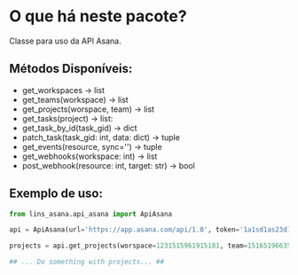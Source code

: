 O que há neste pacote?
============

Classe para uso da API Asana.

Métodos Disponíveis:
------------

- get_workspaces -> list
- get_teams(workspace) -> list
- get_projects(worspace, team) -> list
- get_tasks(project) -> list:
- get_task_by_id(task_gid) -> dict
- patch_task(task_gid: int, data: dict) -> tuple
- get_events(resource, sync='') -> tuple
- get_webhooks(workspace: int) -> list
- post_webhook(resource: int, target: str) -> bool

Exemplo de uso:
------------
```python
from lins_asana.api_asana import ApiAsana

api = ApiAsana(url='https://app.asana.com/api/1.0', token='1a1sd1as23d1as56d15615')

projects = api.get_projects(worspace=1231515961915181, team=1516519663541896)

## ... Do something with projects... ##
```

